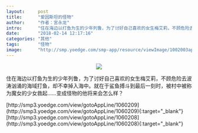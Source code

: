 ```yaml
---
layout:     post
title:      "爱因斯坦的怪物"
author:     "作者：宮永龙"
intro:      "住在海边以打鱼为生的少年列鲁，为了讨好自己喜欢的女生梅艾莉，不顾危险去波涛汹涌的海域打鱼，却不幸掉入海中。就在于鲨鱼搏斗到最后一刻时，被村中被称为魔女的少女救起……变成怪物的他将来会怎么样？"
date:       "2018-02-14 12:17:16"
categories: "其他"
tags:       "怪物"
image:      "http://smp.yoedge.com/smp-app/resource/viewImage/1002003appline.png"
---
```

<div style="text-align: center">
<p><img src="http://smp.yoedge.com/smp-app/resource/viewImage/1002003appline.png"/></p>
</div>
<p class="post-meta">
<span>住在海边以打鱼为生的少年列鲁，为了讨好自己喜欢的女生梅艾莉，不顾危险去波涛汹涌的海域打鱼，却不幸掉入海中。就在于鲨鱼搏斗到最后一刻时，被村中被称为魔女的少女救起……变成怪物的他将来会怎么样？</span>
</p>
[http://smp3.yoedge.com/view/gotoAppLine/1060209](http://smp3.yoedge.com/view/gotoAppLine/1060209){:target="_blank"}
[http://smp3.yoedge.com/view/gotoAppLine/1060208](http://smp3.yoedge.com/view/gotoAppLine/1060208){:target="_blank"}


